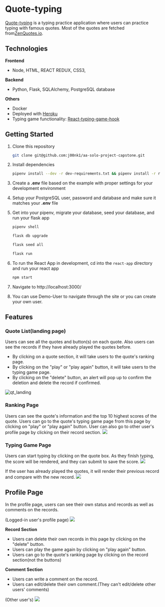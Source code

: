 # Quote-typing

[Quote-typing](https://quote-typing.herokuapp.com/) is a typing practice application where users can practice typing with famous quotes.
Most of the quotes are fetched from[ZenQuotes.io](https://zenquotes.io/).

## Technologies

**Frontend**

- Node, HTML, REACT REDUX, CSS3,

**Backend**

- Python, Flask, SQLAlchemy, PostgreSQL database

**Others**

- Docker
- Deployed with [Heroku](https://www.heroku.com/)
- Typing game functionality: [React-typing-game-hook](https://github.com/jokarz/react-typing-game-hook)

## Getting Started

1. Clone this repository

   ```bash
   git clone git@github.com:j00nk1/aa-solo-project-capstone.git
   ```

2. Install dependencies

   ```bash
   pipenv install --dev -r dev-requirements.txt && pipenv install -r requirements.txt
   ```

3. Create a **.env** file based on the example with proper settings for your development environment

4. Setup your PostgreSQL user, password and database and make sure it matches your **.env** file

5. Get into your pipenv, migrate your database, seed your database, and run your flask app

   ```bash
   pipenv shell
   ```

   ```bash
   flask db upgrade
   ```

   ```bash
   flask seed all
   ```

   ```bash
   flask run
   ```

6. To run the React App in development, cd into the `react-app` directory and run your react app

   ```bash
   npm start
   ```

7. Navigate to http://localhost:3000/

8. You can use Demo-User to navigate through the site or you can create your own user.

## Features

### Quote List(landing page)

Users can see all the quotes and button(s) on each quote. Also users can see the records if they have already played the quotes before.

- By clicking on a quote section, it will take users to the quote's ranking page.
- By clicking on the "play" or "play again" button, it will take users to the typing game page.
- By clicking on the "delete" button, an alert will pop up to confirm the deletion and delete the record if confirmed.

![qt_landing](/imgs/qt_landing.png)

### Ranking Page

Users can see the quote's information and the top 10 highest scores of the quote.
Users can go to the quote's typing game page from this page by clicking on "play" or "play again" button.
User can also go to other user's profile page by clicking on their record section.
![](/imgs/qt_ranking.png)

### Typing Game Page

Users can start typing by clicking on the quote box.
As they finish typing, the score will be rendered, and they can submit to save the score.
![](/imgs/typing_first_time.gif)

If the user has already played the quotes, it will render their previous record and compare with the new record.
![](/imgs/typing_second_time.gif)

## Profile Page

In the profile page, users can see their own status and records as well as comments on the records.

(Logged-in user's profile page)
![](/imgs/profile_sessionuser.png)

**Record Section**

- Users can delete their own records in this page by clicking on the "delete" button.
- Users can play the game again by clicking on "play again" button.
- Users can go to the quote's ranking page by clicking on the record section(not the buttons)

**Comment Section**

- Users can write a comment on the record.
- Users can edit/delete their own comment.(They can't edit/delete other users' comments)

(Other user's)
![](/imgs/profile_others.png)

